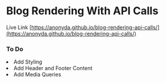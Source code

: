 # Blog Rendering With API Calls
Live Link [https://anonyda.github.io/blog-rendering-api-calls/](https://anonyda.github.io/blog-rendering-api-calls/)

### To Do
<li> Add Styling
<li> Add Header and Footer Content
<li> Add Media Queries 
